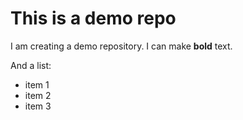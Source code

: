 # This is a demo repo

I am creating a demo repository. I can make **bold** text.

And a list:
- item 1
- item 2
- item 3
